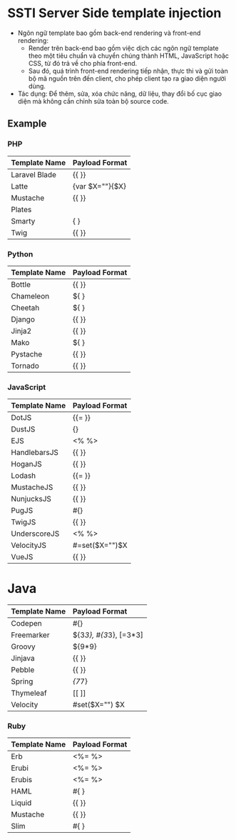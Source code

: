# SSTI Server Side template injection

- Ngôn ngữ template bao gồm back-end rendering và front-end rendering:
    - Render trên back-end bao gồm việc dịch các ngôn ngữ template theo một tiêu chuẩn và chuyển chúng thành HTML, JavaScript hoặc CSS, từ đó trả về cho phía front-end.
    - Sau đó, quá trình front-end rendering tiếp nhận, thực thi và gửi toàn bộ mã nguồn trên đến client, cho phép client tạo ra giao diện người dùng.
- Tác dụng: Để thêm, sửa, xóa chức năng, dữ liệu, thay đổi bố cục giao diện mà không cần chỉnh sửa toàn bộ source code.

## Example

### PHP

| Template Name  | Payload Format | 
| :--- | :--- | 
| Laravel Blade | {{ }} |
| Latte | {var $X=""}{$X} | 
| Mustache | {{ }} | 
| Plates | <?= ?> |
| Smarty | { } |
| Twig | {{ }} |

### Python

| Template Name | Payload Format |
| :--- | :--- | 
| Bottle | {{ }} |
| Chameleon | ${ } |
| Cheetah | ${ } |
| Django | {{ }} |
| Jinja2 | {{ }} |
| Mako | ${ } |
| Pystache | {{ }} |
| Tornado | {{ }} |

### JavaScript

| Template Name | 	Payload Format
| :--- | :--- | 
| DotJS 	| {{= }} 
| DustJS 	| {}
| EJS 	| <% %>
| HandlebarsJS 	| {{ }}
| HoganJS 	 | {{ }}
| Lodash 	 | {{= }}
| MustacheJS 	| {{ }}
| NunjucksJS 	| {{ }}
| PugJS 	| #{}
| TwigJS 	| {{ }}
| UnderscoreJS 	| <% %>
| VelocityJS 	| #=set($X="")$X
| VueJS 	| {{ }}

# Java

Template Name |	Payload Format
| :--- | :--- | 
Codepen |	#{}
Freemarker 	| ${3*3}, #{3*3}, [=3*3]
Groovy 	| ${9*9}
Jinjava 	| {{ }}
Pebble 	| {{ }}
Spring 	| *{7*7}
Thymeleaf 	| [[ ]]
Velocity 	| #set($X="") $X

### Ruby

Template Name 	| Payload Format
| :--- | :--- | 
Erb 	| <%= %>
Erubi 	| <%= %>
Erubis 	| <%= %>
HAML 	| #{ }
Liquid 	| {{ }}
Mustache 	| {{ }}
Slim 	| #{ }






